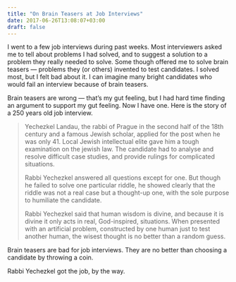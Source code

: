 ```yaml
---
title: "On Brain Teasers at Job Interviews"
date: 2017-06-26T13:08:07+03:00
draft: false
---
```



I went to a few job interviews during past weeks. Most interviewers asked me to
tell about problems I had solved, and to suggest a solution to a problem they
really needed to solve. Some though offered me to solve brain teasers —
problems they (or others) invented to test candidates. I solved most, but I
felt bad about it. I can imagine many bright candidates who would fail an
interview because of brain teasers.

Brain teasers are wrong — that’s my gut feeling, but I had hard time finding an
argument to support my gut feeling. Now I have one. Here is the story of a 250
years old job interview.

> Yechezkel Landau, the rabbi of Prague in the second half of the 18th
> century and a famous Jewish scholar, applied for the post when he was only
> 41. Local Jewish intellectual elite gave him a tough examination on the
> jewish law. The candidate had to analyse and resolve difficult case
> studies, and provide rulings for complicated situations.
> 
> Rabbi Yechezkel answered all questions except for one. But though he failed
> to solve one particular riddle, he showed clearly that the riddle was not a
> real case but a thought-up one, with the sole purpose to humiliate the
> candidate.
> 
> Rabbi Yechezkel said that human wisdom is divine, and because it is divine
> it only acts in real, God-inspired, situations. When presented with an
> artificial problem, constructed by one human just to test another human,
> the wisest thought is no better than a random guess.

Brain teasers are bad for job interviews. They are no better than choosing a
candidate by throwing a coin.

Rabbi Yechezkel got the job, by the way.
